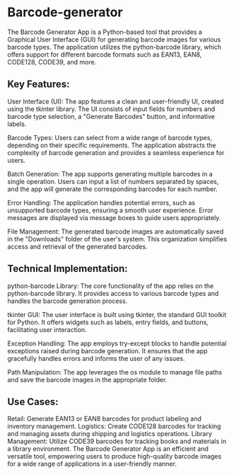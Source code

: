 # Barcode-generator
The Barcode Generator App is a Python-based tool that provides a Graphical User Interface (GUI) for generating barcode images for various barcode types. The application utilizes the python-barcode library, which offers support for different barcode formats such as EAN13, EAN8, CODE128, CODE39, and more.

## Key Features:

User Interface (UI): The app features a clean and user-friendly UI, created using the tkinter library. The UI consists of input fields for numbers and barcode type selection, a "Generate Barcodes" button, and informative labels.

Barcode Types: Users can select from a wide range of barcode types, depending on their specific requirements. The application abstracts the complexity of barcode generation and provides a seamless experience for users.

Batch Generation: The app supports generating multiple barcodes in a single operation. Users can input a list of numbers separated by spaces, and the app will generate the corresponding barcodes for each number.

Error Handling: The application handles potential errors, such as unsupported barcode types, ensuring a smooth user experience. Error messages are displayed via message boxes to guide users appropriately.

File Management: The generated barcode images are automatically saved in the "Downloads" folder of the user's system. This organization simplifies access and retrieval of the generated barcodes.

## Technical Implementation:

python-barcode Library: The core functionality of the app relies on the python-barcode library. It provides access to various barcode types and handles the barcode generation process.

tkinter GUI: The user interface is built using tkinter, the standard GUI toolkit for Python. It offers widgets such as labels, entry fields, and buttons, facilitating user interaction.

Exception Handling: The app employs try-except blocks to handle potential exceptions raised during barcode generation. It ensures that the app gracefully handles errors and informs the user of any issues.

Path Manipulation: The app leverages the os module to manage file paths and save the barcode images in the appropriate folder.

## Use Cases:

Retail: Generate EAN13 or EAN8 barcodes for product labeling and inventory management.
Logistics: Create CODE128 barcodes for tracking and managing assets during shipping and logistics operations.
Library Management: Utilize CODE39 barcodes for tracking books and materials in a library environment.
The Barcode Generator App is an efficient and versatile tool, empowering users to produce high-quality barcode images for a wide range of applications in a user-friendly manner.
